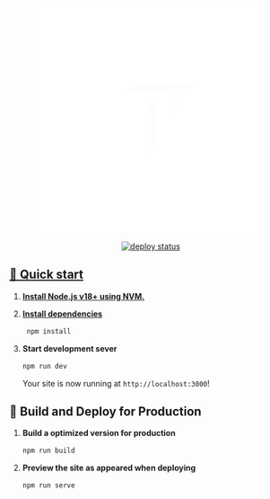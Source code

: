 <p align="center">
  <a href="https://www.linkedin.com/in/tylrtnguyen/">
    <img alt="Thong Ba Logo" src="./public/logo-light.svg" />
  </a>
</p>

<p align="center">
  <a href="https://app.netlify.com/sites/thongba/deploys" target="_blank" />
  <img src="https://api.netlify.com/api/v1/badges/b290bc63-26d3-461b-904c-dbae24f7af38/deploy-status" alt="deploy status" />
</p>

## 🚀 Quick start

1. **Install Node.js v18+ using NVM.**
2. **Install dependencies**
   ```bash
    npm install
   ```
3. **Start development sever**
    ```bash
    npm run dev
    ```    

   Your site is now running at `http://localhost:3000`!

## 💫 Build and Deploy for Production

1. **Build a optimized version for production**
   ```bash
   npm run build
   ```
2. **Preview the site as appeared when deploying**
   ```bash
   npm run serve
   ```


